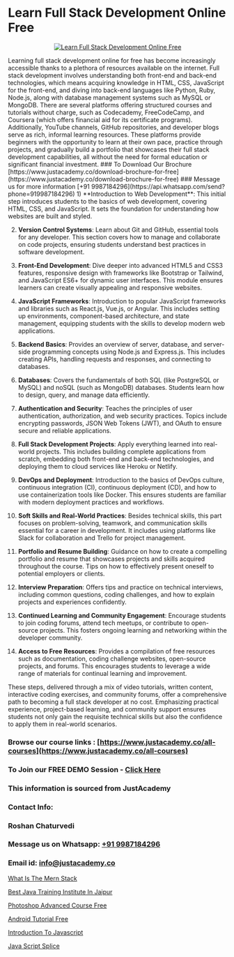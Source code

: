 # Learn Full Stack Development Online Free

<p align="center">
  <a href="https://justacademy.co/program-detail/full-stack-web-development">
    <img src="https://justacademy.co/storage2/program_images/1704700371.webp" alt="Learn Full Stack Development Online Free">
  </a>
</p>
Learning full stack development online for free has become increasingly accessible thanks to a plethora of resources available on the internet. Full stack development involves understanding both front-end and back-end technologies, which means acquiring knowledge in HTML, CSS, JavaScript for the front-end, and diving into back-end languages like Python, Ruby, Node.js, along with database management systems such as MySQL or MongoDB. There are several platforms offering structured courses and tutorials without charge, such as Codecademy, FreeCodeCamp, and Coursera (which offers financial aid for its certificate programs). Additionally, YouTube channels, GitHub repositories, and developer blogs serve as rich, informal learning resources. These platforms provide beginners with the opportunity to learn at their own pace, practice through projects, and gradually build a portfolio that showcases their full stack development capabilities, all without the need for formal education or significant financial investment.
### To Download Our Brochure [https://www.justacademy.co/download-brochure-for-free](https://www.justacademy.co/download-brochure-for-free)
### Message us for more information [+91 9987184296](https://api.whatsapp.com/send?phone=919987184296)
1) **Introduction to Web Development**: This initial step introduces students to the basics of web development, covering HTML, CSS, and JavaScript. It sets the foundation for understanding how websites are built and styled.

2) **Version Control Systems**: Learn about Git and GitHub, essential tools for any developer. This section covers how to manage and collaborate on code projects, ensuring students understand best practices in software development.

3) **Front-End Development**: Dive deeper into advanced HTML5 and CSS3 features, responsive design with frameworks like Bootstrap or Tailwind, and JavaScript ES6+ for dynamic user interfaces. This module ensures learners can create visually appealing and responsive websites.

4) **JavaScript Frameworks**: Introduction to popular JavaScript frameworks and libraries such as React.js, Vue.js, or Angular. This includes setting up environments, component-based architecture, and state management, equipping students with the skills to develop modern web applications.

5) **Backend Basics**: Provides an overview of server, database, and server-side programming concepts using Node.js and Express.js. This includes creating APIs, handling requests and responses, and connecting to databases.

6) **Databases**: Covers the fundamentals of both SQL (like PostgreSQL or MySQL) and noSQL (such as MongoDB) databases. Students learn how to design, query, and manage data efficiently.

7) **Authentication and Security**: Teaches the principles of user authentication, authorization, and web security practices. Topics include encrypting passwords, JSON Web Tokens (JWT), and OAuth to ensure secure and reliable applications.

8) **Full Stack Development Projects**: Apply everything learned into real-world projects. This includes building complete applications from scratch, embedding both front-end and back-end technologies, and deploying them to cloud services like Heroku or Netlify.

9) **DevOps and Deployment**: Introduction to the basics of DevOps culture, continuous integration (CI), continuous deployment (CD), and how to use containerization tools like Docker. This ensures students are familiar with modern deployment practices and workflows.

10) **Soft Skills and Real-World Practices**: Besides technical skills, this part focuses on problem-solving, teamwork, and communication skills essential for a career in development. It includes using platforms like Slack for collaboration and Trello for project management.

11) **Portfolio and Resume Building**: Guidance on how to create a compelling portfolio and resume that showcases projects and skills acquired throughout the course. Tips on how to effectively present oneself to potential employers or clients.

12) **Interview Preparation**: Offers tips and practice on technical interviews, including common questions, coding challenges, and how to explain projects and experiences confidently.

13) **Continued Learning and Community Engagement**: Encourage students to join coding forums, attend tech meetups, or contribute to open-source projects. This fosters ongoing learning and networking within the developer community.

14) **Access to Free Resources**: Provides a compilation of free resources such as documentation, coding challenge websites, open-source projects, and forums. This encourages students to leverage a wide range of materials for continual learning and improvement.

These steps, delivered through a mix of video tutorials, written content, interactive coding exercises, and community forums, offer a comprehensive path to becoming a full stack developer at no cost. Emphasizing practical experience, project-based learning, and community support ensures students not only gain the requisite technical skills but also the confidence to apply them in real-world scenarios.

### Browse our course links : [https://www.justacademy.co/all-courses](https://www.justacademy.co/all-courses) 
### To Join our FREE DEMO Session - [Click Here](https://www.justacademy.co/register-for-course-demo)


### This information is sourced from JustAcademy
### Contact Info:
### Roshan Chaturvedi
### Message us on Whatsapp: [+91 9987184296](https://api.whatsapp.com/send?phone=919987184296)
### Email id: [info@justacademy.co](mailto:info@justacademy.co)
                
[What Is The Mern Stack](https://www.linkedin.com/pulse/what-mern-stack-justacademy-pune-4zcuc?trackingId=7HeDJKcsbx1%2FtCY9UVnoHg%3D%3D&lipi=urn%3Ali%3Apage%3Ad_flagship3_company_admin%3BXS20KxDuR2OiZGdryJTcxQ%3D%3D)

[Best Java Training Institute In Jaipur](https://www.linkedin.com/pulse/best-java-training-institute-jaipur-justacademy-san-jose-e6sxe?trackingId=hvqfC75DzGpmOoKXpNACJg%3D%3D&lipi=urn%3Ali%3Apage%3Ad_flagship3_company_admin%3BEWeMkO%2BuSGSAlnCbMCSomw%3D%3D)

[Photoshop Advanced Course Free](https://medium.com/@abhidnya.1068/photoshop-advanced-course-free-a111b6afbca8)

[Android Tutorial Free](https://medium.com/@mahi3106/android-tutorial-free-6e13d29f1874)

[Introduction To Javascript](https://justacademyin.github.io/justacademy/introduction-to-javascript)

[Java Script Splice](https://justacademyin.github.io/justacademy/java-script-splice)

